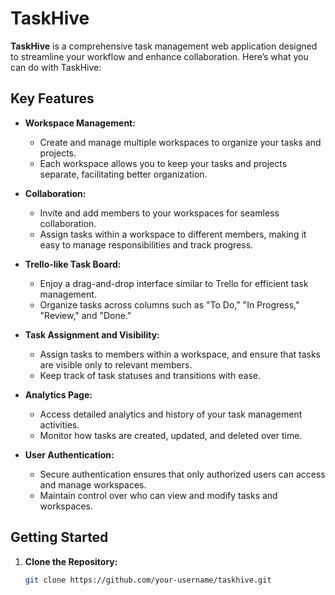# TaskHive

**TaskHive** is a comprehensive task management web application designed to streamline your workflow and enhance collaboration. Here’s what you can do with TaskHive:

## Key Features

- **Workspace Management:**
  - Create and manage multiple workspaces to organize your tasks and projects.
  - Each workspace allows you to keep your tasks and projects separate, facilitating better organization.

- **Collaboration:**
  - Invite and add members to your workspaces for seamless collaboration.
  - Assign tasks within a workspace to different members, making it easy to manage responsibilities and track progress.

- **Trello-like Task Board:**
  - Enjoy a drag-and-drop interface similar to Trello for efficient task management.
  - Organize tasks across columns such as "To Do," "In Progress," "Review," and "Done."

- **Task Assignment and Visibility:**
  - Assign tasks to members within a workspace, and ensure that tasks are visible only to relevant members.
  - Keep track of task statuses and transitions with ease.

- **Analytics Page:**
  - Access detailed analytics and history of your task management activities.
  - Monitor how tasks are created, updated, and deleted over time.

- **User Authentication:**
  - Secure authentication ensures that only authorized users can access and manage workspaces.
  - Maintain control over who can view and modify tasks and workspaces.

## Getting Started

1. **Clone the Repository:**
   ```bash
   git clone https://github.com/your-username/taskhive.git
